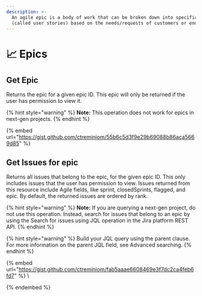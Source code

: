 ```yaml
---
description: >-
  An agile epic is a body of work that can be broken down into specific tasks
  (called user stories) based on the needs/requests of customers or end-users.
---
```


# 📈 Epics

## Get Epic

Returns the epic for a given epic ID. This epic will only be returned if the user has permission to view it.

{% hint style="warning" %}
**Note:** This operation does not work for epics in next-gen projects.
{% endhint %}

{% embed url="https://gist.github.com/ctreminiom/55b6c5d3f9e29b69088b86aca5669d85" %}

## Get Issues for epic

Returns all issues that belong to the epic, for the given epic ID. This only includes issues that the user has permission to view. Issues returned from this resource include Agile fields, like sprint, closedSprints, flagged, and epic. By default, the returned issues are ordered by rank.

{% hint style="warning" %}
**Note:** If you are querying a next-gen project, do not use this operation. Instead, search for issues that belong to an epic by using the Search for issues using JQL operation in the Jira platform REST API.&#x20;
{% endhint %}

{% hint style="warning" %}
Build your JQL query using the parent clause. For more information on the parent JQL field, see Advanced searching.
{% endhint %}

{% embed url="https://gist.github.com/ctreminiom/fab5aaae6608469e3f7dc2ca4feb6fd7" %}
\

{% endembed %}
